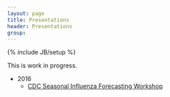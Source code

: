```yaml
---
layout: page
title: Presentations
header: Presentations
group: 
---
```

{% include JB/setup %}

This is work in progress. 

- 2016
  - [CDC Seasonal Influenza Forecasting Workshop](https://github.com/jarad/CDC2016/raw/master/CDC2016.pdf)